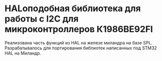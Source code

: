 # HALоподобная библиотека для работы с I2C для микроконтроллеров К1986ВЕ92FI

Реализована часть функций из HAL на железе миландра на базе SPL. Разрабатывалось для портирования библиотек написанных под STM32 HAL на Миландр.
